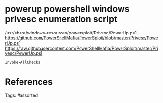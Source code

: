 # powerup powershell windows privesc enumeration script
/usr/share/windows-resources/powersploit/Privesc/PowerUp.ps1
https://github.com/PowerShellMafia/PowerSploit/blob/master/Privesc/PowerUp.ps1
https://raw.githubusercontent.com/PowerShellMafia/PowerSploit/master/Privesc/PowerUp.ps1
```powershell
Invoke-AllChecks
```

# References

Tags:
    #assorted

